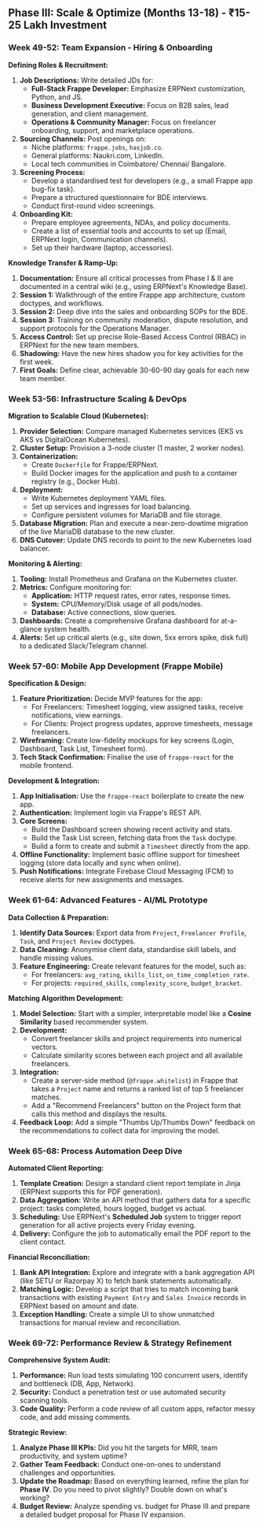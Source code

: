 ## Phase III: Scale & Optimize (Months 13-18) - ₹15-25 Lakh Investment

### Week 49-52: Team Expansion - Hiring & Onboarding
**Defining Roles & Recruitment:**
1.  **Job Descriptions:** Write detailed JDs for:
    *   **Full-Stack Frappe Developer:** Emphasize ERPNext customization, Python, and JS.
    *   **Business Development Executive:** Focus on B2B sales, lead generation, and client management.
    *   **Operations & Community Manager:** Focus on freelancer onboarding, support, and marketplace operations.
2.  **Sourcing Channels:** Post openings on:
    *   Niche platforms: `frappe.jobs`, `hasjob.co`.
    *   General platforms: Naukri.com, LinkedIn.
    *   Local tech communities in Coimbatore/ Chennai/ Bangalore.
3.  **Screening Process:**
    *   Develop a standardised test for developers (e.g., a small Frappe app bug-fix task).
    *   Prepare a structured questionnaire for BDE interviews.
    *   Conduct first-round video screenings.
4.  **Onboarding Kit:**
    *   Prepare employee agreements, NDAs, and policy documents.
    *   Create a list of essential tools and accounts to set up (Email, ERPNext login, Communication channels).
    *   Set up their hardware (laptop, accessories).

**Knowledge Transfer & Ramp-Up:**
1.  **Documentation:** Ensure all critical processes from Phase I & II are documented in a central wiki (e.g., using ERPNext's Knowledge Base).
2.  **Session 1:** Walkthrough of the entire Frappe app architecture, custom doctypes, and workflows.
3.  **Session 2:** Deep dive into the sales and onboarding SOPs for the BDE.
4.  **Session 3:** Training on community moderation, dispute resolution, and support protocols for the Operations Manager.
5.  **Access Control:** Set up precise Role-Based Access Control (RBAC) in ERPNext for the new team members.
6.  **Shadowing:** Have the new hires shadow you for key activities for the first week.
7.  **First Goals:** Define clear, achievable 30-60-90 day goals for each new team member.

### Week 53-56: Infrastructure Scaling & DevOps
**Migration to Scalable Cloud (Kubernetes):**
1.  **Provider Selection:** Compare managed Kubernetes services (EKS vs AKS vs DigitalOcean Kubernetes).
2.  **Cluster Setup:** Provision a 3-node cluster (1 master, 2 worker nodes).
3.  **Containerization:**
    *   Create `Dockerfile` for Frappe/ERPNext.
    *   Build Docker images for the application and push to a container registry (e.g., Docker Hub).
4.  **Deployment:**
    *   Write Kubernetes deployment YAML files.
    *   Set up services and ingresses for load balancing.
    *   Configure persistent volumes for MariaDB and file storage.
5.  **Database Migration:** Plan and execute a near-zero-dowtime migration of the live MariaDB database to the new cluster.
6.  **DNS Cutover:** Update DNS records to point to the new Kubernetes load balancer.

**Monitoring & Alerting:**
1.  **Tooling:** Install Prometheus and Grafana on the Kubernetes cluster.
2.  **Metrics:** Configure monitoring for:
    *   **Application:** HTTP request rates, error rates, response times.
    *   **System:** CPU/Memory/Disk usage of all pods/nodes.
    *   **Database:** Active connections, slow queries.
3.  **Dashboards:** Create a comprehensive Grafana dashboard for at-a-glance system health.
4.  **Alerts:** Set up critical alerts (e.g., site down, 5xx errors spike, disk full) to a dedicated Slack/Telegram channel.

### Week 57-60: Mobile App Development (Frappe Mobile)
**Specification & Design:**
1.  **Feature Prioritization:** Decide MVP features for the app:
    *   For Freelancers: Timesheet logging, view assigned tasks, receive notifications, view earnings.
    *   For Clients: Project progress updates, approve timesheets, message freelancers.
2.  **Wireframing:** Create low-fidelity mockups for key screens (Login, Dashboard, Task List, Timesheet form).
3.  **Tech Stack Confirmation:** Finalise the use of `frappe-react` for the mobile frontend.

**Development & Integration:**
1.  **App Initialisation:** Use the `frappe-react` boilerplate to create the new app.
2.  **Authentication:** Implement login via Frappe's REST API.
3.  **Core Screens:**
    *   Build the Dashboard screen showing recent activity and stats.
    *   Build the Task List screen, fetching data from the `Task` doctype.
    *   Build a form to create and submit a `Timesheet` directly from the app.
4.  **Offline Functionality:** Implement basic offline support for timesheet logging (store data locally and sync when online).
5.  **Push Notifications:** Integrate Firebase Cloud Messaging (FCM) to receive alerts for new assignments and messages.

### Week 61-64: Advanced Features - AI/ML Prototype
**Data Collection & Preparation:**
1.  **Identify Data Sources:** Export data from `Project`, `Freelancer Profile`, `Task`, and `Project Review` doctypes.
2.  **Data Cleaning:** Anonymise client data, standardise skill labels, and handle missing values.
3.  **Feature Engineering:** Create relevant features for the model, such as:
    *   For freelancers: `avg_rating`, `skills_list`, `on_time_completion_rate`.
    *   For projects: `required_skills`, `complexity_score`, `budget_bracket`.

**Matching Algorithm Development:**
1.  **Model Selection:** Start with a simpler, interpretable model like a **Cosine Similarity** based recommender system.
2.  **Development:**
    *   Convert freelancer skills and project requirements into numerical vectors.
    *   Calculate similarity scores between each project and all available freelancers.
3.  **Integration:**
    *   Create a server-side method (`@frappe.whitelist`) in Frappe that takes a `Project` name and returns a ranked list of top 5 freelancer matches.
    *   Add a "Recommend Freelancers" button on the Project form that calls this method and displays the results.
4.  **Feedback Loop:** Add a simple "Thumbs Up/Thumbs Down" feedback on the recommendations to collect data for improving the model.

### Week 65-68: Process Automation Deep Dive
**Automated Client Reporting:**
1.  **Template Creation:** Design a standard client report template in Jinja (ERPNext supports this for PDF generation).
2.  **Data Aggregation:** Write an API method that gathers data for a specific project: tasks completed, hours logged, budget vs actual.
3.  **Scheduling:** Use ERPNext's **Scheduled Job** system to trigger report generation for all active projects every Friday evening.
4.  **Delivery:** Configure the job to automatically email the PDF report to the client contact.

**Financial Reconciliation:**
1.  **Bank API Integration:** Explore and integrate with a bank aggregation API (like SETU or Razorpay X) to fetch bank statements automatically.
2.  **Matching Logic:** Develop a script that tries to match incoming bank transactions with existing `Payment Entry` and `Sales Invoice` records in ERPNext based on amount and date.
3.  **Exception Handling:** Create a simple UI to show unmatched transactions for manual review and reconciliation.

### Week 69-72: Performance Review & Strategy Refinement
**Comprehensive System Audit:**
1.  **Performance:** Run load tests simulating 100 concurrent users, identify and bottleneck (DB, App, Network).
2.  **Security:** Conduct a penetration test or use automated security scanning tools.
3.  **Code Quality:** Perform a code review of all custom apps, refactor messy code, and add missing comments.

**Strategic Review:**
1.  **Analyze Phase III KPIs:** Did you hit the targets for MRR, team productivity, and system uptime?
2.  **Gather Team Feedback:** Conduct one-on-ones to understand challenges and opportunities.
3.  **Update the Roadmap:** Based on everything learned, refine the plan for **Phase IV**. Do you need to pivot slightly? Double down on what's working?
4.  **Budget Review:** Analyze spending vs. budget for Phase III and prepare a detailed budget proposal for Phase IV expansion.

